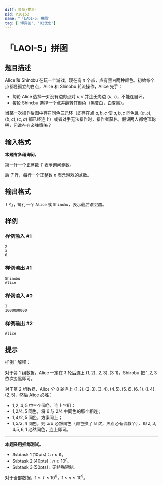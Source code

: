 ```yaml
---
diff: 普及/提高-
pid: P10152
name: "「LAOI-5」拼图"
tag: ['博弈论', 'O2优化']
---
```

# 「LAOI-5」拼图
## 题目描述

Alice 和 Shinobu 在玩一个游戏。现在有 $n$ 个点，点有黑白两种颜色。初始每个点都是孤立的白点，Alice 和 Shinobu 轮流操作，Alice 先手：
- 每轮 Alice 选择一对没有边的点对 $u,v$ 并连无向边 $(u,v)$，不能连自环。
- 每轮 Shinobu 选择一个点并翻转其颜色（黑变白，白变黑）。

当某一次操作后图中存在同色三元环（即存在点 $a,b,c$ 使 $a,b,c$ 同色且 $(a,b),(b,c),(c,a)$ 都已经连上）或者对手无法操作时，操作者获胜。假设两人都绝顶聪明，问谁存在必胜策略？
## 输入格式

**本题有多组询问。**

第一行一个正整数 $T$ 表示询问组数。

后 $T$ 行，每行一个正整数 $n$ 表示游戏的点数。
## 输出格式

$T$ 行，每行一个 `Alice` 或 `Shinobu`，表示最后谁会赢。
## 样例

### 样例输入 #1
```
2
3
6
```
### 样例输出 #1
```
Shinobu
Alice
```
### 样例输入 #2
```
1
1000000000
```
### 样例输出 #2
```
Alice
```
## 提示

样例 $1$ 解释：

对于第 $1$ 组数据，Alice 一定在 $3$ 轮后连上 $(1,2),(2,3),(3,1)$，Shinobu 把 $1,2,3$ 依次变黑即可。

对于第 $2$ 组数据，Alice 分 $8$ 轮连上 $(1,2),(2,3),(3,4),(4,5),(5,6),(6,1),(1,4),(2,5)$，然后 Alice 必胜：

- $1,2,4,5$ 中三个同色，连上它们；
- $1,2/4,5$ 同色，将 $6$ 与 $2/4$ 中同色的那个相连；
- $1,4/2,5$ 同色，方案同上；
- $1,5/2,4$ 同色，则 $3/6$ 必然同色（颜色换了 $8$ 次，黑点必有偶数个），即 $2,3,4/5,6,1$ 必然同色，连上即可。

----------

**本题采用捆绑测试。**

- Subtask 1 (10pts)：$n\le 6$。
- Subtask 2 (40pts)：$n\ge 10^7$。
- Subtask 3 (50pts)：无特殊限制。

对于全部数据，$1\le T\le 10^6$，$1\le n\le 10^9$。
